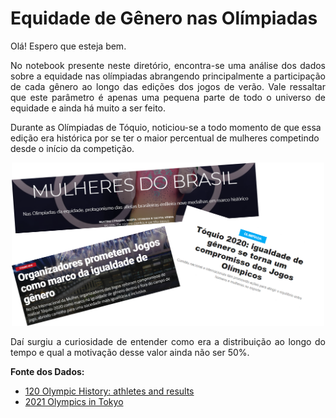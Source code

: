 # Equidade de Gênero nas Olímpiadas

Olá! Espero que esteja bem.

<p align="justify">
No notebook presente neste diretório, encontra-se uma análise dos dados sobre a equidade nas olímpiadas abrangendo principalmente a participação de cada gênero ao longo das edições dos jogos de verão. Vale ressaltar que este parâmetro é apenas uma pequena parte de todo o universo de equidade e ainda há muito a ser feito.

Durante as Olímpiadas de Tóquio, noticiou-se a todo momento de que essa edição era histórica por se ter o maior percentual de mulheres competindo desde o início da competição. 
<p/>
 
<p align="center">
 <img src="./Imagens/Noticiario.png" width="500">
<p/>
 
<p align="justify">
  Daí surgiu a curiosidade de entender como era a distribuição ao longo do tempo e qual a motivação desse valor ainda não ser 50%.
  
**Fonte dos Dados:**
  - [120 Olympic History: athletes and results](https://www.kaggle.com/heesoo37/120-years-of-olympic-history-athletes-and-results)
  - [2021 Olympics in Tokyo](https://www.kaggle.com/arjunprasadsarkhel/2021-olympics-in-tokyo)
 <p/>

